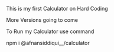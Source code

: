 This is my first Calculator on Hard Coding


More Versions going to come

To Run my Calculator use command

npm i @afnansiddiqui__/calculator
